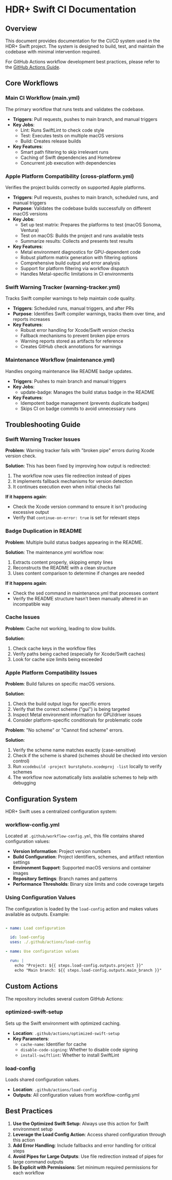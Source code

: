 # HDR+ Swift CI Documentation

## Overview

This document provides documentation for the CI/CD system used in the HDR+ Swift project. The system is designed to build, test, and maintain the codebase with minimal intervention required.

For GitHub Actions workflow development best practices, please refer to the [GitHub Actions Guide](GITHUB_ACTIONS_GUIDE.md).

## Core Workflows

### Main CI Workflow (main.yml)

The primary workflow that runs tests and validates the codebase.

- **Triggers**: Pull requests, pushes to main branch, and manual triggers
- **Key Jobs**:
  - Lint: Runs SwiftLint to check code style
  - Test: Executes tests on multiple macOS versions
  - Build: Creates release builds
- **Key Features**:
  - Smart path filtering to skip irrelevant runs
  - Caching of Swift dependencies and Homebrew
  - Concurrent job execution with dependencies

### Apple Platform Compatibility (cross-platform.yml)

Verifies the project builds correctly on supported Apple platforms.

- **Triggers**: Pull requests, pushes to main branch, scheduled runs, and manual triggers
- **Purpose**: Validates the codebase builds successfully on different macOS versions
- **Key Jobs**:
  - Set up test matrix: Prepares the platforms to test (macOS Sonoma, Ventura)
  - Test on macOS: Builds the project and runs available tests
  - Summarize results: Collects and presents test results
- **Key Features**:
  - Metal environment diagnostics for GPU-dependent code
  - Robust platform matrix generation with filtering options
  - Comprehensive build output and error analysis
  - Support for platform filtering via workflow dispatch
  - Handles Metal-specific limitations in CI environments

### Swift Warning Tracker (warning-tracker.yml)

Tracks Swift compiler warnings to help maintain code quality.

- **Triggers**: Scheduled runs, manual triggers, and after PRs
- **Purpose**: Identifies Swift compiler warnings, tracks them over time, and reports increases
- **Key Features**:
  - Robust error handling for Xcode/Swift version checks
  - Fallback mechanisms to prevent broken pipe errors
  - Warning reports stored as artifacts for reference
  - Creates GitHub check annotations for warnings

### Maintenance Workflow (maintenance.yml)

Handles ongoing maintenance like README badge updates.

- **Triggers**: Pushes to main branch and manual triggers
- **Key Jobs**:
  - update-badge: Manages the build status badge in the README
- **Key Features**:
  - Idempotent badge management (prevents duplicate badges)
  - Skips CI on badge commits to avoid unnecessary runs

## Troubleshooting Guide

### Swift Warning Tracker Issues

**Problem**: Warning tracker fails with "broken pipe" errors during Xcode version check.

**Solution**: This has been fixed by improving how output is redirected:

1. The workflow now uses file redirection instead of pipes
2. It implements fallback mechanisms for version detection
3. It continues execution even when initial checks fail

**If it happens again**:

- Check the Xcode version command to ensure it isn't producing excessive output
- Verify that `continue-on-error: true` is set for relevant steps

### Badge Duplication in README

**Problem**: Multiple build status badges appearing in the README.

**Solution**: The maintenance.yml workflow now:

1. Extracts content properly, skipping empty lines
2. Reconstructs the README with a clean structure
3. Uses content comparison to determine if changes are needed

**If it happens again**:

- Check the sed command in maintenance.yml that processes content
- Verify the README structure hasn't been manually altered in an incompatible way

### Cache Issues

**Problem**: Cache not working, leading to slow builds.

**Solution**:

1. Check cache keys in the workflow files
2. Verify paths being cached (especially for Xcode/Swift caches)
3. Look for cache size limits being exceeded

### Apple Platform Compatibility Issues

**Problem**: Build failures on specific macOS versions.

**Solution**:

1. Check the build output logs for specific errors
2. Verify that the correct scheme ("gui") is being targeted
3. Inspect Metal environment information for GPU/driver issues
4. Consider platform-specific conditionals for problematic code

**Problem**: "No scheme" or "Cannot find scheme" errors.

**Solution**:

1. Verify the scheme name matches exactly (case-sensitive)
2. Check if the scheme is shared (schemes should be checked into version control)
3. Run `xcodebuild -project burstphoto.xcodeproj -list` locally to verify schemes
4. The workflow now automatically lists available schemes to help with debugging

## Configuration System

HDR+ Swift uses a centralized configuration system:

### workflow-config.yml

Located at `.github/workflow-config.yml`, this file contains shared configuration values:

- **Version Information**: Project version numbers
- **Build Configuration**: Project identifiers, schemes, and artifact retention settings
- **Environment Support**: Supported macOS versions and container images
- **Repository Settings**: Branch names and patterns
- **Performance Thresholds**: Binary size limits and code coverage targets

### Using Configuration Values

The configuration is loaded by the `load-config` action and makes values available as outputs. Example:

```yaml

- name: Load configuration

  id: load-config
  uses: ./.github/actions/load-config

- name: Use configuration values

  run: |
    echo "Project: ${{ steps.load-config.outputs.project }}"
    echo "Main branch: ${{ steps.load-config.outputs.main_branch }}"
```

## Custom Actions

The repository includes several custom GitHub Actions:

### optimized-swift-setup

Sets up the Swift environment with optimized caching.

- **Location**: `.github/actions/optimized-swift-setup`
- **Key Parameters**:
  - `cache-name`: Identifier for cache
  - `disable-code-signing`: Whether to disable code signing
  - `install-swiftlint`: Whether to install SwiftLint

### load-config

Loads shared configuration values.

- **Location**: `.github/actions/load-config`
- **Outputs**: All configuration values from workflow-config.yml

## Best Practices

1. **Use the Optimized Swift Setup**: Always use this action for Swift environment setup
2. **Leverage the Load Config Action**: Access shared configuration through this action
3. **Add Error Handling**: Include fallbacks and error handling for critical steps
4. **Avoid Pipes for Large Outputs**: Use file redirection instead of pipes for large command outputs
5. **Be Explicit with Permissions**: Set minimum required permissions for each workflow
